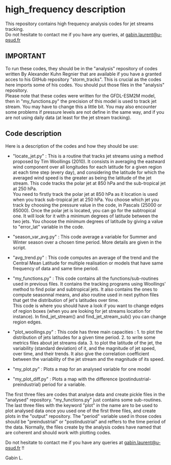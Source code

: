 high_frequency description
==
This repository contains high frequency analysis codes for jet streams tracking.  
Do not hesitate to contact me if you have any queries, at gabin.laurent@u-psud.fr

IMPORTANT
-
To run these codes, they should be in the "analysis" repository of codes written By Alexander Kuhn Regnier that are available if you have a granted acces to his GitHub repository "storm_tracks". This is crucial as the codes here imports some of his codes. You should put those files in the "analysis" repository.  
Please note that these codes were written for the GFDL-ESM2M model, then in "my_functions.py" the precision of this model is used to track jet stream. You may have to change this a little bit. You may also encounter some problems if pressure levels are not define in the same way, and if you are not using daily data (at least for the jet stream tracking).

Code description
-
Here is a description of the codes and how they should be use:

- "locate_jet.py" : This is a routine that tracks jet streams using a method proposed by Tim Woollings (2010). It consists in averaging the eastward wind component over all longitudes for each latitude for a given region at each time step (every day), and considering the latitude for which the averaged wind speed is the greater as being the latitude of the jet stream. This code tracks the polar jet at 850 hPa and the sub-tropical jet at 250 hPa.  
You need to firstly track the polar jet at 850 hPa as it location is used when you track sub-tropical jet at 250 hPa. You choose which jet you track by choosing the pressure value in the code, in Pascals (25000 or 85000). Once the polar jet is located, you can go for the subtropical one. It will look for it with a minimum degrees of latitude between the two jets. You choose the minimum degrees of latitude by giving a value to "error_lat" variable in the code.

- "season_var_avg.py" : This code average a variable for Summer and Winter season over a chosen time period. More details are given in the script.

- "avg_trend.py" : This code computes an average of the trend and the Central Mean Latitude for multiple realisation or models that have same frequency of data and same time period.

- "my_functions.py" : This code contains all the functions/sub-routines used in previous files. It contains the tracking programs using Woollings' method to find polar and subtropical jets. It also contains the ones to compute seasonnal means, and also routine used in next python files that get the distribution of jet's latitudes over time.  
This code is where you should have a look if you want to change edges of region boxes (when you are looking for jet streams location for instance). In find_jet_stream() and find_jet_stream_sub() you can change region edges.

- "plot_woollings.py" : This code has three main capacities : 1. to plot the distribution of jets latitudes for a given time period. 2. to write some metrics files about jet streams data. 3. to plot the latitude of the jet, the variability (standard deviation) of it, and the magnitude of jet speed, over time, and their trends. It also give the correlation coefficient between the variability of the jet stream and the magnitude of its speed.

- "my_plot.py" : Plots a map for an analysed variable for one model

- "my_plot_diff.py" : Plots a map with the difference (postindustrial-preindustrial) period for a variable.

The first three files are codes that analyse data and create pickle files in the "analysed" repository. "my_functions.py" just contains some sub-routines. The last three files with the keyword "plot" in the name are to be used to plot analysed data once you used one of the first three files, and create plots in the "output" repository.
The "period" variable used in those codes should be "preindustrial" or "postindustrial" and reffers to the time period of the data. Normally, the files create by the analysis codes have named that are coherent and should work with plotting codes.

Do not hesitate to contact me if you have any queries at gabin.laurent@u-psud.fr  !!

Gabin L.
